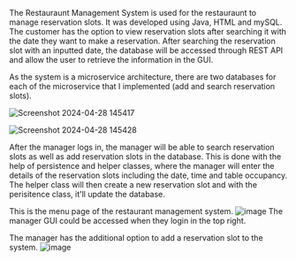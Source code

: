 The Restauraunt Management System is used for the restauraunt to manage reservation slots. It was developed using Java, HTML and mySQL. The customer has the option to view reservation slots after searching it with the date they want to make a reservation. After searching the reservation slot with an inputted date, the database will be accessed through REST API and allow the user to retrieve the information in the GUI.

As the system is a microservice architecture, there are two databases for each of the microservice that I implemented (add and search reservation slots).

![Screenshot 2024-04-28 145417](https://github.com/thiveyanNades/RestaurantManagementSystem/assets/132423635/fd1c3c85-f124-46e8-8864-335eb27d4bc7)

![Screenshot 2024-04-28 145428](https://github.com/thiveyanNades/RestaurantManagementSystem/assets/132423635/a55a1787-8e66-4827-9c3f-8876f1a5663e)

After the manager logs in, the manager will be able to search reservation slots as well as add reservation slots in the database. This is done with the help of persistence and helper classes, where the manager will enter the details of the reservation slots including the date, time and table occupancy. The helper class will then create a new reservation slot and with the perisitence class, it'll update the database. 

This is the menu page of the restaurant management system.
![image](https://github.com/thiveyanNades/RestaurantManagementSystem/assets/132423635/50f06a01-db28-4fe0-9e67-14f6fca812bb)
The manager GUI could be accessed when they login in the top right.

The manager has the additional option to add a reservation slot to the system.
![image](https://github.com/thiveyanNades/RestaurantManagementSystem/assets/132423635/39fd4630-83b3-49bc-945d-6d43d407083a)

